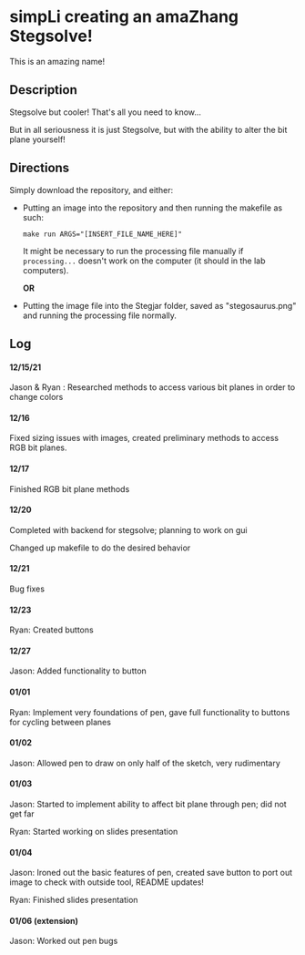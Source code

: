 # simpLi creating an amaZhang Stegsolve!
This is an amazing name!

## Description
Stegsolve but cooler! That's all you need to know...

But in all seriousness it is just Stegsolve, but with the ability to alter the bit plane yourself!

## Directions
Simply download the repository, and either:
- Putting an image into the repository and then running the makefile as such:
  
  ```make run ARGS="[INSERT_FILE_NAME_HERE]"```
  
  It might be necessary to run the processing file manually if ```processing...``` doesn't work on the computer (it should in the lab computers).
  
  **OR**
  
- Putting the image file into the Stegjar folder, saved as "stegosaurus.png" and running the processing file normally.

## Log
#### 12/15/21
Jason & Ryan : Researched methods to access various bit planes in order to change colors

#### 12/16
Fixed sizing issues with images, created preliminary methods to access RGB bit planes. 

#### 12/17 
Finished RGB bit plane methods

#### 12/20
Completed with backend for stegsolve; planning to work on gui

Changed up makefile to do the desired behavior

#### 12/21
Bug fixes

#### 12/23
Ryan: Created buttons

#### 12/27
Jason: Added functionality to button

#### 01/01
Ryan: Implement very foundations of pen, gave full functionality to buttons for cycling between planes

#### 01/02
Jason: Allowed pen to draw on only half of the sketch, very rudimentary

#### 01/03
Jason: Started to implement ability to affect bit plane through pen; did not get far

Ryan: Started working on slides presentation

#### 01/04
Jason: Ironed out the basic features of pen, created save button to port out image to check with outside tool, README updates!

Ryan: Finished slides presentation

#### 01/06 (extension)
Jason: Worked out pen bugs
